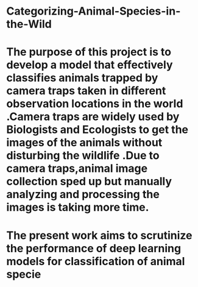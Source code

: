 # Categorizing-Animal-Species-in-the-Wild
# The purpose of this project  is to develop a model that effectively classifies animals trapped by camera traps taken in different  observation locations in the world .Camera traps are widely used by Biologists and Ecologists to get the images of the animals without disturbing the wildlife .Due to camera traps,animal image collection sped up but manually analyzing and processing the images is taking more time.
 #  The present work aims to scrutinize the performance of deep learning models for classification of animal specie
